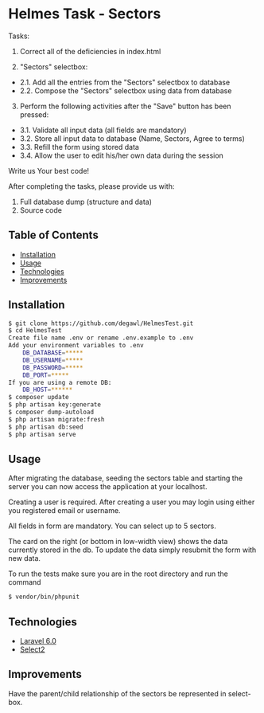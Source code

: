 # Helmes Task - Sectors

Tasks:
1. Correct all of the deficiencies in index.html

2. "Sectors" selectbox:
- 2.1. Add all the entries from the "Sectors" selectbox to database
- 2.2. Compose the "Sectors" selectbox using data from database

3. Perform the following activities after the "Save" button has been pressed: 
- 3.1. Validate all input data (all fields are mandatory)
- 3.2. Store all input data to database (Name, Sectors, Agree to terms)
- 3.3. Refill the form using stored data 
- 3.4. Allow the user to edit his/her own data during the session

Write us Your best code! 

After completing the tasks, please provide us with:
1. Full database dump (structure and data)
2. Source code

## Table of Contents

- [Installation](#installation)
- [Usage](#usage)
- [Technologies](#technologies)
- [Improvements](#improvements)

## Installation

```sh
$ git clone https://github.com/degawl/HelmesTest.git
$ cd HelmesTest
Create file name .env or rename .env.example to .env
Add your environment variables to .env
    DB_DATABASE=*****
    DB_USERNAME=*****
    DB_PASSWORD=*****
    DB_PORT=*****
If you are using a remote DB:
    DB_HOST=******
$ composer update
$ php artisan key:generate
$ composer dump-autoload
$ php artisan migrate:fresh
$ php artisan db:seed
$ php artisan serve
```

## Usage

After migrating the database, seeding the sectors table and starting the server you can now access the application at your localhost.

Creating a user is required.
After creating a user you may login using either you registered email or username.

All fields in form are mandatory.
You can select up to 5 sectors.

The card on the right (or bottom in low-width view) shows the data currently stored in the db.
To update the data simply resubmit the form with new data.

To run the tests make sure you are in the root directory and run the command
```sh
$ vendor/bin/phpunit
```
## Technologies

- [Laravel 6.0](https://laravel.com/)
- [Select2](https://github.com/ttskch/select2-bootstrap4-theme)

## Improvements

Have the parent/child relationship of the sectors be represented in select-box.


